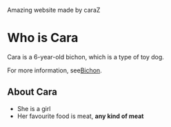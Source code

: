 Amazing website made by caraZ
# Who is Cara

Cara is a 6-year-old bichon, which is a type of toy dog. 

For more information, see[Bichon](https://en.wikipedia.org/wiki/Bichon).

## About Cara ##

* She is a girl
* Her favourite food is meat, **any kind of meat**

